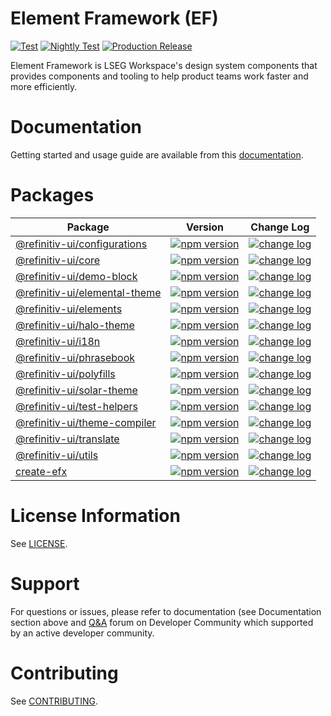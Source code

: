 # Element Framework (EF)

[![Test](https://github.com/Refinitiv/refinitiv-ui/actions/workflows/test_coverage.yml/badge.svg)](https://github.com/Refinitiv/refinitiv-ui/actions/workflows/test_coverage.yml)
[![Nightly Test](https://github.com/Refinitiv/refinitiv-ui/actions/workflows/test_nightly.yml/badge.svg?event=schedule)](https://github.com/Refinitiv/refinitiv-ui/actions/workflows/test_nightly.yml)
[![Production Release](https://github.com/Refinitiv/refinitiv-ui/actions/workflows/prod_release.yml/badge.svg?branch=v6)](https://github.com/Refinitiv/refinitiv-ui/actions/workflows/prod_release.yml)

Element Framework is LSEG Workspace's design system components that provides components and tooling to help product teams work faster and more efficiently.

# Documentation

Getting started and usage guide are available from this [documentation](https://ui.refinitiv.com).

# Packages

| Package                                                                                                     | Version                                                                                                                               | Change Log                                                                                                                                                            |
| ----------------------------------------------------------------------------------------------------------- | ------------------------------------------------------------------------------------------------------------------------------------- | --------------------------------------------------------------------------------------------------------------------------------------------------------------------- |
| [@refinitiv-ui/configurations](https://github.com/Refinitiv/refinitiv-ui/tree/v6/packages/configurations)   | [![npm version](https://badgen.net/npm/v/@refinitiv-ui/configurations)](https://www.npmjs.com/package/@refinitiv-ui/configurations)   | [![change log](https://badgen.net/badge/icon/changelog/grey?icon=git&label)](https://github.com/Refinitiv/refinitiv-ui/blob/v6/packages/configurations/CHANGELOG.md)  |
| [@refinitiv-ui/core](https://github.com/Refinitiv/refinitiv-ui/tree/v6/packages/core)                       | [![npm version](https://badgen.net/npm/v/@refinitiv-ui/core)](https://www.npmjs.com/package/@refinitiv-ui/core)                       | [![change log](https://badgen.net/badge/icon/changelog/grey?icon=git&label)](https://github.com/Refinitiv/refinitiv-ui/blob/v6/packages/core/CHANGELOG.md)            |
| [@refinitiv-ui/demo-block](https://github.com/Refinitiv/refinitiv-ui/tree/v6/packages/demo-block)           | [![npm version](https://badgen.net/npm/v/@refinitiv-ui/demo-block)](https://www.npmjs.com/package/@refinitiv-ui/demo-block)           | [![change log](https://badgen.net/badge/icon/changelog/grey?icon=git&label)](https://github.com/Refinitiv/refinitiv-ui/blob/v6/packages/demo-block/CHANGELOG.md)      |
| [@refinitiv-ui/elemental-theme](https://github.com/Refinitiv/refinitiv-ui/tree/v6/packages/elemental-theme) | [![npm version](https://badgen.net/npm/v/@refinitiv-ui/elemental-theme)](https://www.npmjs.com/package/@refinitiv-ui/elemental-theme) | [![change log](https://badgen.net/badge/icon/changelog/grey?icon=git&label)](https://github.com/Refinitiv/refinitiv-ui/blob/v6/packages/elemental-theme/CHANGELOG.md) |
| [@refinitiv-ui/elements](https://github.com/Refinitiv/refinitiv-ui/tree/v6/packages/elements)               | [![npm version](https://badgen.net/npm/v/@refinitiv-ui/elements)](https://www.npmjs.com/package/@refinitiv-ui/elements)               | [![change log](https://badgen.net/badge/icon/changelog/grey?icon=git&label)](https://github.com/Refinitiv/refinitiv-ui/blob/v6/packages/elements/CHANGELOG.md)        |
| [@refinitiv-ui/halo-theme](https://github.com/Refinitiv/refinitiv-ui/tree/v6/packages/halo-theme)           | [![npm version](https://badgen.net/npm/v/@refinitiv-ui/halo-theme)](https://www.npmjs.com/package/@refinitiv-ui/halo-theme)           | [![change log](https://badgen.net/badge/icon/changelog/grey?icon=git&label)](https://github.com/Refinitiv/refinitiv-ui/blob/v6/packages/halo-theme/CHANGELOG.md)      |
| [@refinitiv-ui/i18n](https://github.com/Refinitiv/refinitiv-ui/tree/v6/packages/i18n)                       | [![npm version](https://badgen.net/npm/v/@refinitiv-ui/i18n)](https://www.npmjs.com/package/@refinitiv-ui/i18n)                       | [![change log](https://badgen.net/badge/icon/changelog/grey?icon=git&label)](https://github.com/Refinitiv/refinitiv-ui/blob/v6/packages/i18n/CHANGELOG.md)            |
| [@refinitiv-ui/phrasebook](https://github.com/Refinitiv/refinitiv-ui/tree/v6/packages/phrasebook)           | [![npm version](https://badgen.net/npm/v/@refinitiv-ui/phrasebook)](https://www.npmjs.com/package/@refinitiv-ui/phrasebook)           | [![change log](https://badgen.net/badge/icon/changelog/grey?icon=git&label)](https://github.com/Refinitiv/refinitiv-ui/blob/v6/packages/phrasebook/CHANGELOG.md)      |
| [@refinitiv-ui/polyfills](https://github.com/Refinitiv/refinitiv-ui/tree/v6/packages/polyfills)             | [![npm version](https://badgen.net/npm/v/@refinitiv-ui/polyfills)](https://www.npmjs.com/package/@refinitiv-ui/polyfills)             | [![change log](https://badgen.net/badge/icon/changelog/grey?icon=git&label)](https://github.com/Refinitiv/refinitiv-ui/blob/v6/packages/polyfills/CHANGELOG.md)       |
| [@refinitiv-ui/solar-theme](https://github.com/Refinitiv/refinitiv-ui/tree/v6/packages/solar-theme)         | [![npm version](https://badgen.net/npm/v/@refinitiv-ui/solar-theme)](https://www.npmjs.com/package/@refinitiv-ui/solar-theme)         | [![change log](https://badgen.net/badge/icon/changelog/grey?icon=git&label)](https://github.com/Refinitiv/refinitiv-ui/blob/v6/packages/solar-theme/CHANGELOG.md)     |
| [@refinitiv-ui/test-helpers](https://github.com/Refinitiv/refinitiv-ui/tree/v6/packages/test-helpers)       | [![npm version](https://badgen.net/npm/v/@refinitiv-ui/test-helpers)](https://www.npmjs.com/package/@refinitiv-ui/test-helpers)       | [![change log](https://badgen.net/badge/icon/changelog/grey?icon=git&label)](https://github.com/Refinitiv/refinitiv-ui/blob/v6/packages/test-helpers/CHANGELOG.md)    |
| [@refinitiv-ui/theme-compiler](https://github.com/Refinitiv/refinitiv-ui/tree/v6/packages/theme-compiler)   | [![npm version](https://badgen.net/npm/v/@refinitiv-ui/theme-compiler)](https://www.npmjs.com/package/@refinitiv-ui/theme-compiler)   | [![change log](https://badgen.net/badge/icon/changelog/grey?icon=git&label)](https://github.com/Refinitiv/refinitiv-ui/blob/v6/packages/theme-compiler/CHANGELOG.md)  |
| [@refinitiv-ui/translate](https://github.com/Refinitiv/refinitiv-ui/tree/v6/packages/translate)             | [![npm version](https://badgen.net/npm/v/@refinitiv-ui/translate)](https://www.npmjs.com/package/@refinitiv-ui/translate)             | [![change log](https://badgen.net/badge/icon/changelog/grey?icon=git&label)](https://github.com/Refinitiv/refinitiv-ui/blob/v6/packages/translate/CHANGELOG.md)       |
| [@refinitiv-ui/utils](https://github.com/Refinitiv/refinitiv-ui/tree/v6/packages/utils)                     | [![npm version](https://badgen.net/npm/v/@refinitiv-ui/utils)](https://www.npmjs.com/package/@refinitiv-ui/utils)                     | [![change log](https://badgen.net/badge/icon/changelog/grey?icon=git&label)](https://github.com/Refinitiv/refinitiv-ui/blob/v6/packages/utils/CHANGELOG.md)           |
| [create-efx](https://github.com/Refinitiv/refinitiv-ui/tree/v6/packages/create-efx)                         | [![npm version](https://badgen.net/npm/v/create-efx)](https://www.npmjs.com/package/create-efx)                                       | [![change log](https://badgen.net/badge/icon/changelog/grey?icon=git&label)](https://github.com/Refinitiv/refinitiv-ui/blob/v6/packages/create-efx/CHANGELOG.md)      |

# License Information

See [LICENSE](./LICENSE.md).

# Support

For questions or issues, please refer to documentation (see Documentation section above and [Q&A](https://community.developers.refinitiv.com/index.html) forum on Developer Community which supported by an active developer community.

# Contributing

See [CONTRIBUTING](./CONTRIBUTING.md).
